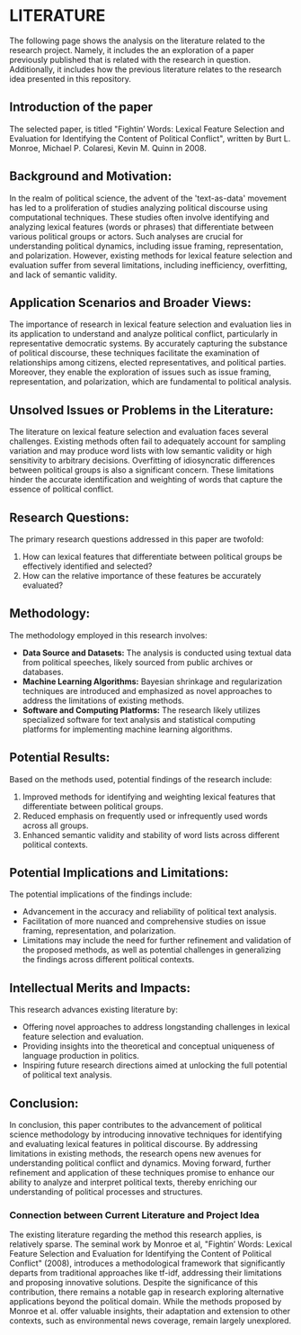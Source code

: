 # LITERATURE
The following page shows the analysis on the literature related to the research project. Namely, it includes the an exploration of a paper previously published that is related with the research in question. Additionally, it includes how the previous literature relates to the research idea presented in this repository.

## Introduction of the paper
The selected paper, is titled "Fightin’ Words: Lexical Feature Selection and Evaluation for Identifying the Content of Political Conflict", written by Burt L. Monroe, Michael P. Colaresi, Kevin M. Quinn in 2008. 

## Background and Motivation:
In the realm of political science, the advent of the 'text-as-data' movement has led to a proliferation of studies analyzing political discourse using computational techniques. These studies often involve identifying and analyzing lexical features (words or phrases) that differentiate between various political groups or actors. Such analyses are crucial for understanding political dynamics, including issue framing, representation, and polarization. However, existing methods for lexical feature selection and evaluation suffer from several limitations, including inefficiency, overfitting, and lack of semantic validity.

## Application Scenarios and Broader Views:
The importance of research in lexical feature selection and evaluation lies in its application to understand and analyze political conflict, particularly in representative democratic systems. By accurately capturing the substance of political discourse, these techniques facilitate the examination of relationships among citizens, elected representatives, and political parties. Moreover, they enable the exploration of issues such as issue framing, representation, and polarization, which are fundamental to political analysis.

## Unsolved Issues or Problems in the Literature:
The literature on lexical feature selection and evaluation faces several challenges. Existing methods often fail to adequately account for sampling variation and may produce word lists with low semantic validity or high sensitivity to arbitrary decisions. Overfitting of idiosyncratic differences between political groups is also a significant concern. These limitations hinder the accurate identification and weighting of words that capture the essence of political conflict.

## Research Questions:
The primary research questions addressed in this paper are twofold: 
1. How can lexical features that differentiate between political groups be effectively identified and selected?
2. How can the relative importance of these features be accurately evaluated?

## Methodology:
The methodology employed in this research involves:
- **Data Source and Datasets:** The analysis is conducted using textual data from political speeches, likely sourced from public archives or databases.
- **Machine Learning Algorithms:** Bayesian shrinkage and regularization techniques are introduced and emphasized as novel approaches to address the limitations of existing methods.
- **Software and Computing Platforms:** The research likely utilizes specialized software for text analysis and statistical computing platforms for implementing machine learning algorithms.

## Potential Results:
Based on the methods used, potential findings of the research include:
1. Improved methods for identifying and weighting lexical features that differentiate between political groups.
2. Reduced emphasis on frequently used or infrequently used words across all groups.
3. Enhanced semantic validity and stability of word lists across different political contexts.

## Potential Implications and Limitations:
The potential implications of the findings include:
- Advancement in the accuracy and reliability of political text analysis.
- Facilitation of more nuanced and comprehensive studies on issue framing, representation, and polarization.
- Limitations may include the need for further refinement and validation of the proposed methods, as well as potential challenges in generalizing the findings across different political contexts.

## Intellectual Merits and Impacts:
This research advances existing literature by:
- Offering novel approaches to address longstanding challenges in lexical feature selection and evaluation.
- Providing insights into the theoretical and conceptual uniqueness of language production in politics.
- Inspiring future research directions aimed at unlocking the full potential of political text analysis.

## Conclusion:
In conclusion, this paper contributes to the advancement of political science methodology by introducing innovative techniques for identifying and evaluating lexical features in political discourse. By addressing limitations in existing methods, the research opens new avenues for understanding political conflict and dynamics. Moving forward, further refinement and application of these techniques promise to enhance our ability to analyze and interpret political texts, thereby enriching our understanding of political processes and structures.

### Connection between Current Literature and Project Idea

The existing literature regarding the method this research applies, is relatively sparse. The seminal work by Monroe et al, "Fightin’ Words: Lexical Feature Selection and Evaluation for Identifying the Content of Political Conflict" (2008), introduces a methodological framework that significantly departs from traditional approaches like tf-idf, addressing their limitations and proposing innovative solutions. Despite the significance of this contribution, there remains a notable gap in research exploring alternative applications beyond the political domain. While the methods proposed by Monroe et al. offer valuable insights, their adaptation and extension to other contexts, such as environmental news coverage, remain largely unexplored.